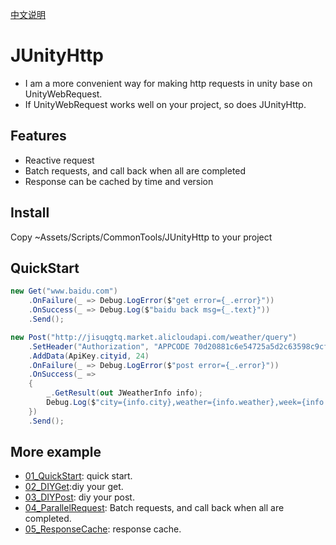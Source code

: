 [中文说明](README_CN.md)

# JUnityHttp

* I am a more convenient way for making http requests in unity base on UnityWebRequest.
* If UnityWebRequest works well on your project, so does JUnityHttp.

## Features

* Reactive request
* Batch requests, and call back when all are completed
* Response can be cached by time and version

## Install

Copy ~Assets/Scripts/CommonTools/JUnityHttp to your project

## QuickStart

```C#
new Get("www.baidu.com")
    .OnFailure(_ => Debug.LogError($"get error={_.error}"))
    .OnSuccess(_ => Debug.Log($"baidu back msg={_.text}"))
    .Send();

new Post("http://jisuqgtq.market.alicloudapi.com/weather/query")
    .SetHeader("Authorization", "APPCODE 70d20881c6e54725a5d2c63598c9cf64")
    .AddData(ApiKey.cityid, 24)
    .OnFailure(_ => Debug.LogError($"post error={_.error}"))
    .OnSuccess(_ =>
    {
        _.GetResult(out JWeatherInfo info);
        Debug.Log($"city={info.city},weather={info.weather},week={info.week},date={info.date}");
    })
    .Send();
```

## More example

* [01_QuickStart](Assets/Scripts/CommonTools/JUnityHttpSample/01_QuickStart/QuickStart.cs): quick start.
* [02_DIYGet](Assets/Scripts/CommonTools/JUnityHttpSample/02_DIYGet/DIYGetSample.cs):diy your get.
* [03_DIYPost](Assets/Scripts/CommonTools/JUnityHttpSample/03_DIYPost/DIYPostSample.cs): diy your post.
* [04_ParallelRequest](Assets/Scripts/CommonTools/JUnityHttpSample/04_ParallelRequest/ParallelRequestSample.cs): Batch requests, and call back when all are completed.
* [05_ResponseCache](Assets/Scripts/CommonTools/JUnityHttpSample/05_ResponseCache/ResponseCacheSample.cs): response cache.

